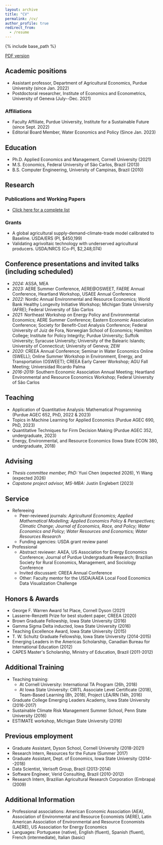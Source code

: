 ```yaml
---
layout: archive
title: "CV"
permalink: /cv/
author_profile: true
redirect_from:
  - /resume
---
```


{% include base_path %}

[PDF version](https://github.com/dscardoso/dscardoso.github.io/raw/master/files/DiegoCardoso_CV.pdf)


## Academic positions
* Assistant professor, Department of Agricultural Economics, Purdue University (since Jan. 2022)
* Postdoctoral researcher, Institute of Economics and Econometrics, University of Geneva (July--Dec. 2021)

### Affiliations
* Faculty Affiliate, Purdue University, Institute for a Sustainable Future (since Sept. 2022)
* Editorial Board Member, Water Economics and Policy (Since Jan. 2023)

## Education
* Ph.D. Applied Economics and Management, Cornell University (2021)
* M.S. Economics, Federal University of São Carlos, Brazil (2013)
* B.S. Computer Engineering, University of Campinas, Brazil (2010)

## Research

### Publications and Working Papers
* [Click here for a complete list](/about)

### Grants
* A global agricultural supply-demand-climate-trade model calibrated to Baseline. USDA/ERS (PI, $450,199)
* Validating agrivoltaic technology with underserved agricultural producers. USDA/NRCS (Co-PI, $2,248,074)

## Conference presentations and invited talks (including scheduled)
* *2024:* ASSA, MEA
* *2023:* AERE Summer Conference, AERE@OSWEET, FAERE Annual Conference, Heartland Workshop, USAEE Annual Conference
* *2022:* Nordic Annual Environmental and Resource Economics; World Bank Healthy Longevity Initiative Workshop; Michigan State University (AFRE); Federal University of São Carlos
* *2021:* Northeast Workshop on Energy Policy and Environmental Economics; AERE Summer Conference; Eastern Economic Association Conference; Society for Benefit-Cost Analysis Conference; Federal University of Juiz de Fora, Norwegian School of Economics; Hamilton College; Institute for Policy Integrity; Purdue University; Suffolk University; Syracuse University; University of the Balearic Islands; University of Connecticut; University of Geneva; ZEW
* *2020:* CREEA Annual Conference; Seminar in Water Economics Online (SWELL); Online Summer Workshop in Environment, Energy, and Transportation (OSWEET); CREEA Early Career Workshop; AGU Fall Meeting; Universidad Ricardo Palma
* *2016-2019:* Southern Economic Association Annual Meeting; Heartland Environmental and Resource Economics Workshop; Federal University of São Carlos

## Teaching
* Application of Quantitative Analysis: Mathematical Programming (Purdue AGEC 652, PhD, 2022 & 2023)
* Topics in Machine Learning for Applied Economics (Purdue AGEC 690, PhD, 2023)
* Quantitative Techniques for Firm Decision Making (Purdue AGEC 352, undergraduate, 2023)
* Energy, Environmental, and Resource Economics (Iowa State ECON 380, undergraduate, 2018)

## Advising
* *Thesis committee member, PhD:* Yuxi Chen (expected 2026), Yi Wang (expected 2026)
* *Capstone project advisor, MS-MBA:* Justin Englebert (2023)

## Service
* Refereeing  
  * Peer-reviewed journals: _Agricultural Economics; Applied Mathematical Modelling; Applied Economics Policy & Perspectives; Climatic Change; Journal of Economics, Race, and Policy; Water Economics and Policy; Water Resources and Economics; Water Resources Research_
  * Funding agencies: USDA grant review panel
* Professional
  * Abstract reviewer: AAEA, US Association for Energy Economics Conference; Journal of Purdue Undergraduate Research; Brazilian Society for Rural Economics, Management, and Sociology Conference
  * Invited discussant: CREEA Annual Conference
  * Other: Faculty mentor for the USDA/AAEA Local Food Economics Data Visualization Challenge

## Honors & Awards
* George F. Warren Award 1st Place, Cornell Dyson (2021)
* Lasserre-Renzetti Prize for best student paper, CREEA (2020)
* Brown Graduate Fellowship, Iowa State University (2016)
* Gamma Sigma Delta inducted, Iowa State University (2016)
* Teaching Excellence Award, Iowa State University (2015)
* T. W. Schultz Graduate Fellowship, Iowa State University (2014-2015)
* Emerging Leaders in the Americas Scholarship, Canadian Bureau for International Education (2012)
* CAPES Master's Scholarship, Ministry of Education, Brazil (2011-2012)

## Additional Training
* Teaching training:
  * At Cornell University: International TA Program (26h, 2018)
  * At Iowa State University: CIRTL Associate Level Certificate (2018), Team-Based Learning (8h, 2018), Project LEA/RN (14h, 2016)
* Graduate College Emerging Leaders Academy, Iowa State University (2016-2017)
* Sustainable Climate Risk Management Summer School, Penn State University (2016)
* ESTIMATE workshop, Michigan State University (2016)

## Previous employment
* Graduate Assistant, Dyson School, Cornell University (2018-2021)
* Research Intern, Resources for the Future (Summer 2017)
* Graduate Assistant, Dept. of Economics, Iowa State University (2014--2018)
* Data Scientist, Verisoft Group, Brazil (2013-2014)
* Software Engineer, Verid Consulting, Brazil (2010-2012)
* Research Intern, Brazilian Agricultural Research Corporation (Embrapa) (2009)

## Additional Information
* Professional associations: American Economic Association (AEA), Association of Environmental and Resource Economists (AERE), Latin American Association of Environmental and Resource Economists (LAERE), US Association for Energy Economics
* Languages: Portuguese (native), English (fluent), Spanish (fluent), French (intermediate), Italian (basic)
